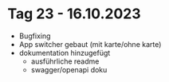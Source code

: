 # Tag 23 - 16.10.2023
- Bugfixing
- App switcher gebaut (mit karte/ohne karte)
- dokumentation hinzugefügt
  - ausführliche readme
  - swagger/openapi doku
